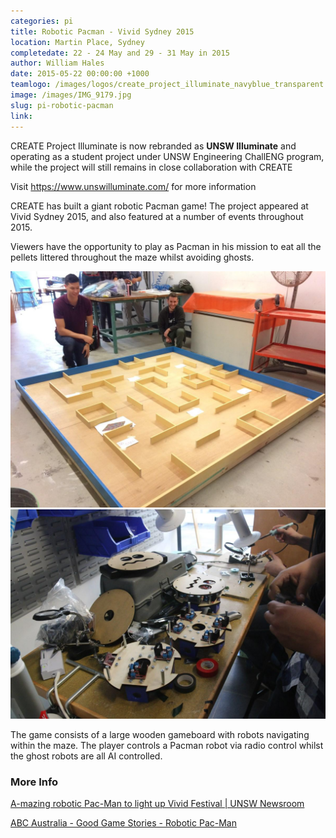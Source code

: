 ```yaml
---
categories: pi
title: Robotic Pacman - Vivid Sydney 2015
location: Martin Place, Sydney
completedate: 22 - 24 May and 29 - 31 May in 2015
author: William Hales
date: 2015-05-22 00:00:00 +1000
teamlogo: /images/logos/create_project_illuminate_navyblue_transparent.png
image: /images/IMG_9179.jpg
slug: pi-robotic-pacman
link:
---
```

CREATE Project Illuminate is now rebranded as **UNSW Illuminate** and operating as a student project under UNSW Engineering ChallENG program, while the project will still remains in close collaboration with CREATE

Visit <a href="https://www.unswilluminate.com/" target="_blank">https://www.unswilluminate.com/</a> for more information

<p>CREATE has built a giant robotic Pacman game! The project appeared at Vivid Sydney 2015, and also featured at a number of events throughout 2015. </p>

<p>Viewers have the opportunity to play as Pacman in his mission to eat all the pellets littered throughout the maze whilst avoiding ghosts.</p>

<img src="/images/pacman3.jpg" class="contentimg">
<img src="/images/pacman2.jpg" class="contentimg">

<p>The game consists of a large wooden gameboard with robots navigating within the maze. The player controls a Pacman robot via radio control whilst the ghost robots are all AI controlled. </p>

<h3>More Info</h3>

<p><a href="https://newsroom.unsw.edu.au/news/students/mazing-robotic-pac-man-light-vivid-festival" target="_blank">A-mazing robotic Pac-Man to light up Vivid Festival | UNSW Newsroom</a></p>
<p><a href="http://www.abc.net.au/tv/goodgame/stories/s4303926.htm" target="_blank">ABC Australia - Good Game Stories - Robotic Pac-Man</a></p>
